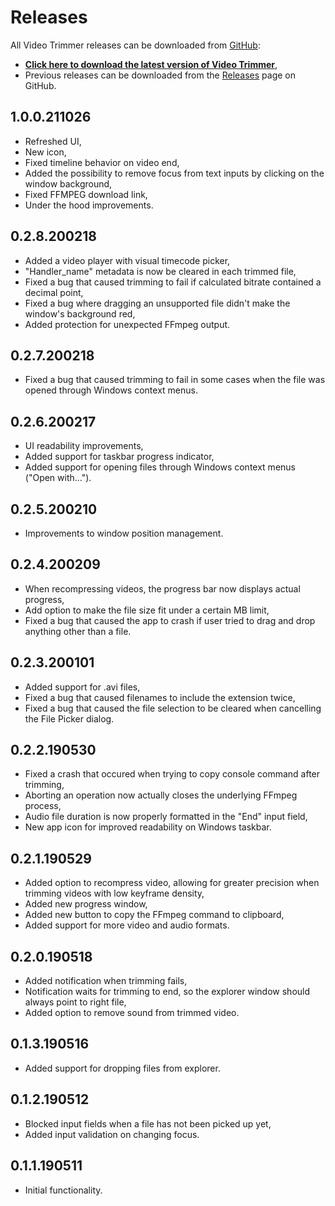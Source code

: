 # Releases

All Video Trimmer releases can be downloaded from [GitHub](https://github.com/rendeer-pl/VideoTrimmer/releases/latest/download/VideoTrimmer.exe):

* [**Click here to download the latest version of Video Trimmer**](https://github.com/rendeer-pl/VideoTrimmer/releases/latest/download/VideoTrimmer.exe),
* Previous releases can be downloaded from the [Releases](https://github.com/rendeer-pl/VideoTrimmer/releases/) page on GitHub.

## 1.0.0.211026
* Refreshed UI,
* New icon,
* Fixed timeline behavior on video end,
* Added the possibility to remove focus from text inputs by clicking on the window background,
* Fixed FFMPEG download link,
* Under the hood improvements.

## 0.2.8.200218
* Added a video player with visual timecode picker,
* "Handler_name" metadata is now be cleared in each trimmed file,
* Fixed a bug that caused trimming to fail if calculated bitrate contained a decimal point,
* Fixed a bug where dragging an unsupported file didn't make the window's background red,
* Added protection for unexpected FFmpeg output.

## 0.2.7.200218
* Fixed a bug that caused trimming to fail in some cases when the file was opened through Windows context menus.

## 0.2.6.200217
* UI readability improvements,
* Added support for taskbar progress indicator,
* Added support for opening files through Windows context menus ("Open with...").

## 0.2.5.200210
* Improvements to window position management.

## 0.2.4.200209
* When recompressing videos, the progress bar now displays actual progress,
* Add option to make the file size fit under a certain MB limit,
* Fixed a bug that caused the app to crash if user tried to drag and drop anything other than a file.

## 0.2.3.200101
* Added support for .avi files,
* Fixed a bug that caused filenames to include the extension twice,
* Fixed a bug that caused the file selection to be cleared when cancelling the File Picker dialog.

## 0.2.2.190530
* Fixed a crash that occured when trying to copy console command after trimming,
* Aborting an operation now actually closes the underlying FFmpeg process,
* Audio file duration is now properly formatted in the "End" input field,
* New app icon for improved readability on Windows taskbar.

## 0.2.1.190529
* Added option to recompress video, allowing for greater precision when trimming videos with low keyframe density,
* Added new progress window,
* Added new button to copy the FFmpeg command to clipboard,
* Added support for more video and audio formats.

## 0.2.0.190518
* Added notification when trimming fails,
* Notification waits for trimming to end, so the explorer window should always point to right file,
* Added option to remove sound from trimmed video.

## 0.1.3.190516
* Added support for dropping files from explorer.

## 0.1.2.190512
* Blocked input fields when a file has not been picked up yet,
* Added input validation on changing focus.

## 0.1.1.190511
* Initial functionality.